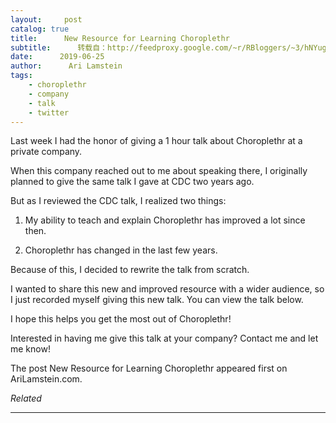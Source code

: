 ```yaml
---
layout:     post
catalog: true
title:      New Resource for Learning Choroplethr
subtitle:      转载自：http://feedproxy.google.com/~r/RBloggers/~3/hNYugAoHZfE/
date:      2019-06-25
author:      Ari Lamstein
tags:
    - choroplethr
    - company
    - talk
    - twitter
---
```






Last week I had the honor of giving a 1 hour talk about Choroplethr at a private company.

When this company reached out to me about speaking there, I originally planned to give the same talk I gave at CDC two years ago.

But as I reviewed the CDC talk, I realized two things:

1. My ability to teach and explain Choroplethr has improved a lot since then.

1. Choroplethr has changed in the last few years.


Because of this, I decided to rewrite the talk from scratch.

I wanted to share this new and improved resource with a wider audience, so I just recorded myself giving this new talk. You can view the talk below.

I hope this helps you get the most out of Choroplethr!


Interested in having me give this talk at your company? Contact me and let me know!

The post New Resource for Learning Choroplethr appeared first on AriLamstein.com.


*Related*







---
